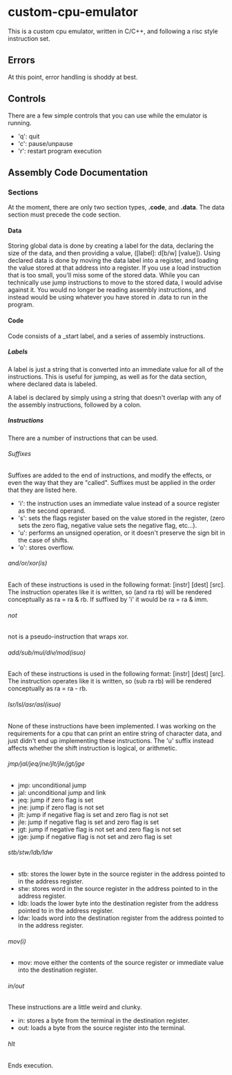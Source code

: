 # custom-cpu-emulator
This is a custom cpu emulator, written in C/C++, and following a risc style instruction set.

## Errors
At this point, error handling is shoddy at best.

## Controls
There are a few simple controls that you can use while the emulator is running.

- 'q': quit
- 'c': pause/unpause
- 'r': restart program execution

## Assembly Code Documentation
### Sections
At the moment, there are only two section types, **.code**, and **.data**. The data section must precede the code section.

#### Data
Storing global data is done by creating a label for the data, declaring the size of the data, and then providing a value, ([label]: d[b/w] [value]). Using declared data is done by moving the data label into a register, and loading the value stored at that address into a register. If you use a load instruction that is too small, you'll miss some of the stored data. While you can technically use jump instructions to move to the stored data, I would advise against it. You would no longer be reading assembly instructions, and instead would be using whatever you have stored in .data to run in the program.

#### Code
Code consists of a _start label, and a series of assembly instructions. 

##### Labels
A label is just a string that is converted into an immediate value for all of the instructions. This is useful for jumping, as well as for the data section, where declared data is labeled.

A label is declared by simply using a string that doesn't overlap with any of the assembly instructions, followed by a colon.

##### Instructions
There are a number of instructions that can be used.

###### Suffixes
Suffixes are added to the end of instructions, and modify the effects, or even the way that they are "called". Suffixes must be applied in the order that they are listed here.

- 'i': the instruction uses an immediate value instead of a source register as the second operand.
- 's': sets the flags register based on the value stored in the register, (zero sets the zero flag, negative value sets the negative flag, etc...).
- 'u': performs an unsigned operation, or it doesn't preserve the sign bit in the case of shifts.
- 'o': stores overflow.

###### and/or/xor(is)
Each of these instructions is used in the following format: [instr] [dest] [src]. The instruction operates like it is written, so (and ra rb) will be rendered conceptually as ra = ra & rb. If suffixed by 'i' it would be ra = ra & imm.

###### not
not is a pseudo-instruction that wraps xor.

###### add/sub/mul/div/mod(isuo)
Each of these instructions is used in the following format: [instr] [dest] [src]. The instruction operates like it is written, so (sub ra rb) will be rendered conceptually as ra = ra - rb.

###### lsr/lsl/asr/asl(isuo)
None of these instructions have been implemented. I was working on the requirements for a cpu that can print an entire string of character data, and just didn't end up implementing these instructions. The 'u' suffix instead affects whether the shift instruction is logical, or arithmetic.

###### jmp/jal/jeq/jne/jlt/jle/jgt/jge
- jmp: unconditional jump
- jal: unconditional jump and link
- jeq: jump if zero flag is set
- jne: jump if zero flag is not set
- jlt: jump if negative flag is set and zero flag is not set
- jle: jump if negative flag is set and zero flag is set
- jgt: jump if negative flag is not set and zero flag is not set
- jge: jump if negative flag is not set and zero flag is set

###### stb/stw/ldb/ldw
- stb: stores the lower byte in the source register in the address pointed to in the address register.
- stw: stores word in the source register in the address pointed to in the address register.
- ldb: loads the lower byte into the destination register from the address pointed to in the address register.
- ldw: loads word into the destination register from the address pointed to in the address register.

###### mov(i)
- mov: move either the contents of the source register or immediate value into the destination register.

###### in/out
These instructions are a little weird and clunky.

- in: stores a byte from the terminal in the destination register.
- out: loads a byte from the source register into the terminal.

###### hlt
Ends execution.

